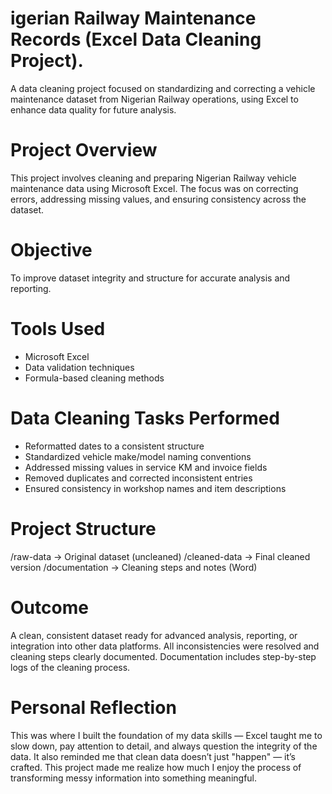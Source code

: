 # igerian Railway Maintenance Records (Excel Data Cleaning Project).
A data cleaning project focused on standardizing and correcting a vehicle maintenance dataset from Nigerian Railway operations, using Excel to enhance data quality for future analysis.

# Project Overview
This project involves cleaning and preparing Nigerian Railway vehicle maintenance data using Microsoft Excel. The focus was on correcting errors, addressing missing values, and ensuring consistency across the dataset.

# Objective
To improve dataset integrity and structure for accurate analysis and reporting.

# Tools Used
- Microsoft Excel
- Data validation techniques
- Formula-based cleaning methods

# Data Cleaning Tasks Performed
- Reformatted dates to a consistent structure
- Standardized vehicle make/model naming conventions
- Addressed missing values in service KM and invoice fields
- Removed duplicates and corrected inconsistent entries
- Ensured consistency in workshop names and item descriptions

# Project Structure
/raw-data → Original dataset (uncleaned)
/cleaned-data → Final cleaned version
/documentation → Cleaning steps and notes (Word)

# Outcome
A clean, consistent dataset ready for advanced analysis, reporting, or integration into other data platforms. All inconsistencies were resolved and cleaning steps clearly documented. Documentation includes step-by-step logs of the cleaning process.

# Personal Reflection
This was where I built the foundation of my data skills — Excel taught me to slow down, pay attention to detail, and always question the integrity of the data. It also reminded me that clean data doesn’t just "happen" — it’s crafted. This project made me realize how much I enjoy the process of transforming messy information into something meaningful.

